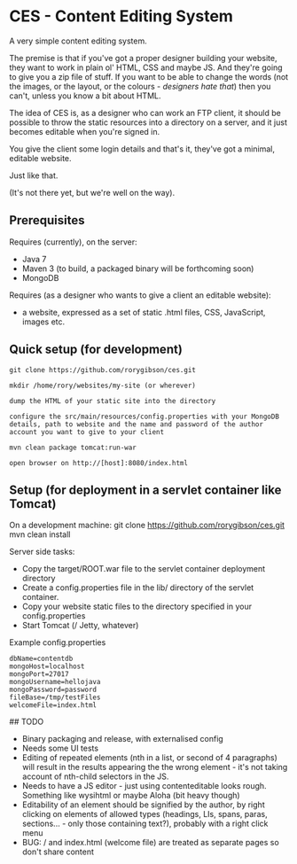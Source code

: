 # CES - Content Editing System

A very simple content editing system.

The premise is that if you've got a proper designer building your website, they want to work in plain ol' HTML, CSS and maybe JS.
And they're going to give you a zip file of stuff.
If you want to be able to change the words (not the images, or the layout, or the colours - *designers hate that*) then you can't, unless you know a bit about HTML.

The idea of CES is, as a designer who can work an FTP client, it should be possible to throw the static resources into a directory on a server, and it just becomes editable when you're signed in.

You give the client some login details and that's it, they've got a minimal, editable website.

Just like that.

(It's not there yet, but we're well on the way).

## Prerequisites

Requires (currently), on the server:
 - Java 7
 - Maven 3 (to build, a packaged binary will be forthcoming soon)
 - MongoDB

Requires (as a designer who wants to give a client an editable website):
 - a website, expressed as a set of static .html files, CSS, JavaScript, images etc.

## Quick setup (for development)
    git clone https://github.com/rorygibson/ces.git

    mkdir /home/rory/websites/my-site (or wherever)

    dump the HTML of your static site into the directory

    configure the src/main/resources/config.properties with your MongoDB details, path to website and the name and password of the author account you want to give to your client

    mvn clean package tomcat:run-war

    open browser on http://[host]:8080/index.html


## Setup (for deployment in a servlet container like Tomcat)

On a development machine:
    git clone https://github.com/rorygibson/ces.git
    mvn clean install

Server side tasks:

 * Copy the target/ROOT.war file to the servlet container deployment directory
 * Create a config.properties file in the lib/ directory of the servlet container.
 * Copy your website static files to the directory specified in your config.properties
 * Start Tomcat (/ Jetty, whatever)

Example config.properties

    dbName=contentdb
    mongoHost=localhost
    mongoPort=27017
    mongoUsername=hellojava
    mongoPassword=password
    fileBase=/tmp/testFiles
    welcomeFile=index.html



## TODO

 - Binary packaging and release, with externalised config
 - Needs some UI tests
 - Editing of repeated elements (nth in a list, or second of 4 paragraphs) will result in the results appearing the the wrong element - it's not taking account of nth-child selectors in the JS.
 - Needs to have a JS editor - just using contenteditable looks rough. Something like wysihtml or maybe Aloha (bit heavy though)
 - Editability of an element should be signified by the author, by right clicking on elements of allowed types (headings, LIs, spans, paras, sections... - only those containing text?), probably with a right click menu
 - BUG: / and index.html (welcome file) are treated as separate pages so don't share content

